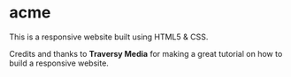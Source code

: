 # acme

This is a responsive website built using HTML5 &amp; CSS.

Credits and thanks to **Traversy Media** for making a great tutorial on how to build a responsive website.
